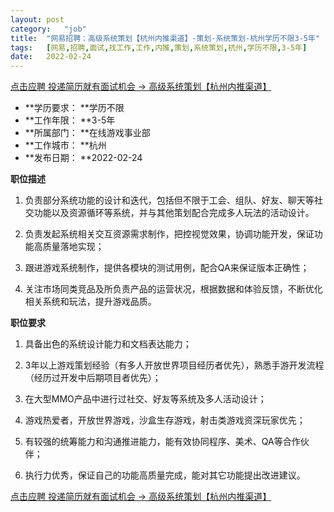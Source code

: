 ```yaml
---
layout:	post
category:	"job"
title:	"网易招聘：高级系统策划【杭州内推渠道】-策划-系统策划-杭州学历不限3-5年"
tags:	[网易,招聘,面试,找工作,工作,内推,策划,系统策划,杭州,学历不限,3-5年]
date:	2022-02-24
---
```


[点击应聘 投递简历就有面试机会 ->  高级系统策划【杭州内推渠道】](http://mobile.bole.netease.com/bole/boleDetail?id=38248&employeeId=346f03c3cda5f04c&key=all)



- **学历要求： **学历不限
- **工作年限： **3-5年
- **所属部门： **在线游戏事业部
- **工作城市： **杭州
- **发布日期： **2022-02-24



**职位描述**

1. 负责部分系统功能的设计和迭代，包括但不限于工会、组队、好友、聊天等社交功能以及资源循环等系统，并与其他策划配合完成多人玩法的活动设计。

2. 负责发起系统相关交互资源需求制作，把控视觉效果，协调功能开发，保证功能高质量落地实现；

3. 跟进游戏系统制作，提供各模块的测试用例，配合QA来保证版本正确性；

4. 关注市场同类竞品及所负责产品的运营状况，根据数据和体验反馈，不断优化相关系统和玩法，提升游戏品质。



**职位要求**

1. 具备出色的系统设计能力和文档表达能力；

2. 3年以上游戏策划经验（有多人开放世界项目经历者优先），熟悉手游开发流程（经历过开发中后期项目者优先）；

3. 在大型MMO产品中进行过社交、好友等系统及多人活动设计；

4. 游戏热爱者，开放世界游戏，沙盒生存游戏，射击类游戏资深玩家优先；

5. 有较强的统筹能力和沟通推进能力，能有效协同程序、美术、QA等合作伙伴；

6. 执行力优秀，保证自己的功能高质量完成，能对其它功能提出改进建议。



[点击应聘 投递简历就有面试机会 ->  高级系统策划【杭州内推渠道】](http://mobile.bole.netease.com/bole/boleDetail?id=38248&employeeId=346f03c3cda5f04c&key=all)